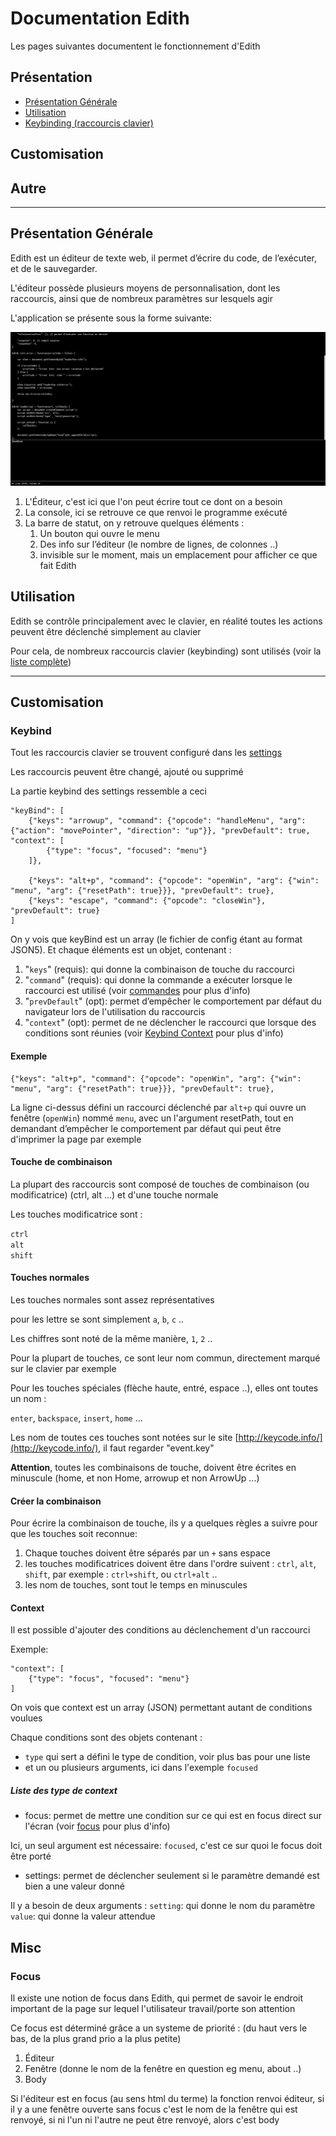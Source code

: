 # Documentation Edith

Les pages suivantes documentent le fonctionnement d'Edith


## Présentation

* [Présentation Générale](#présentation-générale)
* [Utilisation](#utilisation)
* [Keybinding (raccourcis clavier)](#keybinding)

## Customisation



## Autre


---

## Présentation Générale

Edith est un éditeur de texte web, il permet d’écrire du code, de l’exécuter, et de le sauvegarder.

L'éditeur possède plusieurs moyens de personnalisation, dont les raccourcis, ainsi que de nombreux paramètres sur lesquels agir

L'application se présente sous la forme suivante: 

![screenshot de la page](../asset/img/ill/pageScreenshot.png)

1. L'Éditeur, c'est ici que l'on peut écrire tout ce dont on a besoin
2. La console, ici se retrouve ce que renvoi le programme exécuté
3. La barre de statut, on y retrouve quelques éléments :
	1. Un bouton qui ouvre le menu
	2. Des info sur l’éditeur (le nombre de lignes, de colonnes ..)
	3. invisible sur le moment, mais un emplacement pour afficher ce que fait Edith


## Utilisation

Edith se contrôle principalement avec le clavier, en réalité toutes les actions peuvent être déclenché simplement au clavier

Pour cela, de nombreux raccourcis clavier (keybinding) sont utilisés (voir la [liste complète](#keybind))

---

## Customisation

### Keybind

Tout les raccourcis clavier se trouvent configuré dans les [settings](#settings)

Les raccourcis peuvent être changé, ajouté ou supprimé

La partie keybind des settings ressemble a ceci

``` 
"keyBind": [
	{"keys": "arrowup", "command": {"opcode": "handleMenu", "arg": {"action": "movePointer", "direction": "up"}}, "prevDefault": true, "context": [
		{"type": "focus", "focused": "menu"}
	]},

	{"keys": "alt+p", "command": {"opcode": "openWin", "arg": {"win": "menu", "arg": {"resetPath": true}}}, "prevDefault": true},
	{"keys": "escape", "command": {"opcode": "closeWin"}, "prevDefault": true}
]
```

On y vois que keyBind est un array (le fichier de config étant au format JSON5).
Et chaque éléments est un objet, contenant :

1. "`keys`" (requis): qui donne la combinaison de touche du raccourci
2. "`command`" (requis): qui donne la commande a exécuter lorsque le raccourci est utilisé (voir [commandes](#commandes) pour plus d'info)
3. "`prevDefault`" (opt): permet d’empêcher le comportement par défaut du navigateur lors de l'utilisation du raccourcis
4. "`context`" (opt): permet de ne déclencher le raccourci que lorsque des conditions sont réunies (voir [Keybind Context](#keybind-context) pour plus d'info)


#### Exemple

```
{"keys": "alt+p", "command": {"opcode": "openWin", "arg": {"win": "menu", "arg": {"resetPath": true}}}, "prevDefault": true},
```

La ligne ci-dessus défini un raccourci déclenché par `alt+p` qui ouvre un fenêtre (`openWin`) nommé `menu`, avec un l'argument resetPath, tout en demandant d’empêcher le comportement par défaut qui peut être d'imprimer la page par exemple


#### Touche de combinaison

La plupart des raccourcis sont composé de touches de combinaison (ou modificatrice) (ctrl, alt ...) et d'une touche normale

Les touches modificatrice sont :

`ctrl`<br>
`alt`<br>
`shift`<br>


#### Touches normales

Les touches normales sont assez représentatives

pour les lettre se sont simplement `a`, `b`, `c` ..

Les chiffres sont noté de la même manière, `1`, `2` ..

Pour la plupart de touches, ce sont leur nom commun, directement marqué sur le clavier par exemple

Pour les touches spéciales (flèche haute, entré, espace ..), elles ont toutes un nom :

`enter`, `backspace`, `insert`, `home` ...

Les nom de toutes ces touches sont notées sur le site [http://keycode.info/](http://keycode.info/), il faut regarder "event.key"

**Attention**, toutes les combinaisons de touche, doivent être écrites en minuscule (home, et non Home, arrowup et non ArrowUp ...)

#### Créer la combinaison

Pour écrire la combinaison de touche, ils y a quelques règles a suivre pour que les touches soit reconnue:

1. Chaque touches doivent être séparés par un `+` sans espace
2. les touches modificatrices doivent être dans l'ordre suivent : `ctrl`, `alt`, `shift`, par exemple : `ctrl+shift`, ou `ctrl+alt` ..
3. les nom de touches, sont tout le temps en minuscules


#### Context

Il est possible d'ajouter des conditions au déclenchement d'un raccourci

Exemple:

```
"context": [
	{"type": "focus", "focused": "menu"}
]
```

On vois que context est un array (JSON) permettant autant de conditions voulues

Chaque conditions sont des objets contenant :

- `type` qui sert a défini le type de condition, voir plus bas pour une liste
- et un ou plusieurs arguments, ici dans l'exemple `focused`

##### Liste des type de context

* focus: permet de mettre une condition sur ce qui est en focus direct sur l'écran (voir [focus](#focus) pour plus d'info)

Ici, un seul argument est nécessaire: `focused`, c'est ce sur quoi le focus doit être porté

* settings: permet de déclencher seulement si le paramètre demandé est bien a une valeur donné

Il y a besoin de deux arguments :
`setting`: qui donne le nom du paramètre
`value`: qui donne la valeur attendue




## Misc 

### Focus 

Il existe une notion de focus dans Edith, qui permet de savoir le endroit important de la page sur lequel l'utilisateur travail/porte son attention

Ce focus est déterminé grâce a un systeme de priorité : (du haut vers le bas, de la plus grand prio a la plus petite)

1. Éditeur
2. Fenêtre (donne le nom de la fenêtre en question eg menu, about ..)
3. Body

Si l'éditeur est en focus (au sens html du terme) la fonction renvoi éditeur, si il y a une fenêtre ouverte sans focus c'est le nom de la fenêtre qui est renvoyé, si ni l'un ni l'autre ne peut être renvoyé, alors c'est body